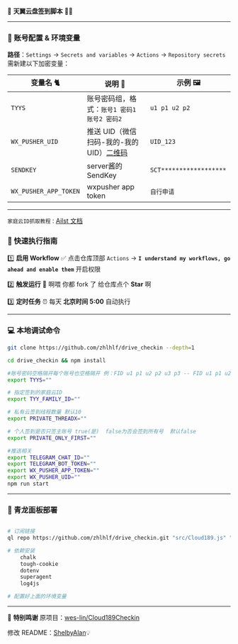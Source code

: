 📝 **天翼云盘签到脚本** 🤖✨

---

### 🔑 账号配置 & 环境变量

**路径**：`Settings` → `Secrets and variables` → `Actions` → `Repository secrets`
需新建以下加密变量：


| 变量名 🐈       | 说明 📌                                                                                                                                                   | 示例 🖼️      |
| --------------- | --------------------------------------------------------------------------------------------------------------------------------------------------------- | -------------- |
| `TYYS`          | 账号密码组，格式：`账号1 密码1 账号2 密码2`                                                                                                            | `u1 p1 u2 p2 ` |
| `WX_PUSHER_UID` | 推送 UID（微信扫码-我的-我的 UID）[二维码](https://wxpusher.zjiecode.com/api/qrcode/4Ix7noqD3L7DMBoSlvig3t4hqjFWzPkdHqAYsg8IzkPreW7d8uGUHi9LJO4EcyJg.jpg) | `UID_123`      |
| `SENDKEY`          | server酱的SendKey                                                                                                           | `SCT****************** ` |
| `WX_PUSHER_APP_TOKEN`          | wxpusher app token                                                                                                       | `自行申请 ` |

---

`家庭云ID抓取教程：`[Ailst 文档](https://alist.nn.ci/zh/guide/drivers/189.html#%E5%AE%B6%E5%BA%AD%E8%BD%AC%E7%A7%BB)

### 🚀 快速执行指南

1️⃣ **启用 Workflow**
✅ 点击仓库顶部 `Actions` → **`I understand my workflows, go ahead and enable them`** 开启权限

2️⃣ **触发运行**
🌟 啊喂 你都 fork 了 给仓库点个 **Star** 啊

3️⃣ **定时任务**
⏰ 每天 **北京时间 5:00** 自动执行

---

### 💻 本地调试命令

```bash
git clone https://github.com/zhlhlf/drive_checkin --depth=1

cd drive_checkin && npm install

#账号密码空格隔开每个账号也空格隔开 例：FID u1 p1 u2 p2 u3 p3 -- FID u1 p1 u2 p2
export TYYS=""

# 指定签到的家庭云ID
export TYY_FAMILY_ID=""

# 私有云签到线程数量 默认10
export PRIVATE_THREADX=""

# 个人签到是否只签主账号 true(是)  false为否会签到所有号  默认false
export PRIVATE_ONLY_FIRST=""

#推送相关
export TELEGRAM_CHAT_ID=""
export TELEGRAM_BOT_TOKEN=""
export WX_PUSHER_APP_TOKEN=""
export WX_PUSHER_UID=""
npm run start
```

---

### 🐉 青龙面板部署

```bash

# 订阅链接
ql repo https://github.com/zhlhlf/drive_checkin.git "src/Cloud189.js" "" ".*" "main" "js | json"

# 依赖安装
    chalk
    tough-cookie
    dotenv
    superagent
    log4js

# 配置好上面的环境变量
```

---

🙏 **特别鸣谢**
原项目：[wes-lin/Cloud189Checkin](https://github.com/wes-lin/Cloud189Checkin)

修改 README：[ShelbyAlan](https://github.com/ShelbyAlan)💡

